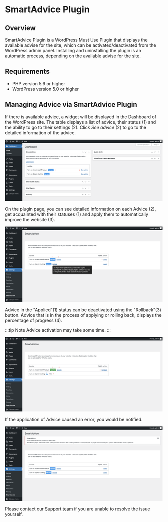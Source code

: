 # SmartAdvice Plugin

## Overview

SmartAdvice Plugin is a WordPress Must Use Plugin that displays the available advise for the site, which can be
activated/deactivated from the WordPress admin panel.
Installing and uninstalling the plugin is an automatic process, depending on the available advise for the site.

## Requirements

* PHP version 5.6 or higher
* WordPress version 5.0 or higher

## Managing Advice via SmartAdvice Plugin

If there is available advice, a widget will be displayed in the Dashboard of the WordPress site.
The table displays a list of advice, their status (1) and the ability to go to their settings (2).
Click _See advice_ (2) to go to the detailed information of the advice.

![](/SmartAdviceDashboard.png)

On the plugin page, you can see detailed information on each Advice (2), get acquainted with their statuses (1) and
apply them to automatically improve the website (3).

![](/SmartAdviceDetails.png)

Advice in the "Applied"(1) status can be deactivated using the "Rollback"(3) button.
Advice that is in the process of applying or rolling back, displays the percentage of progress (4).

:::tip Note
Advice activation may take some time.
:::

![](/SmartAdviceApply.png)

If the application of Advice caused an error, you would be notified.

![](/SmartAdviceError.png)

Please contact our [Support team](https://www.cloudlinux.com/support-portal/) if you are unable to resolve the issue
yourself.

